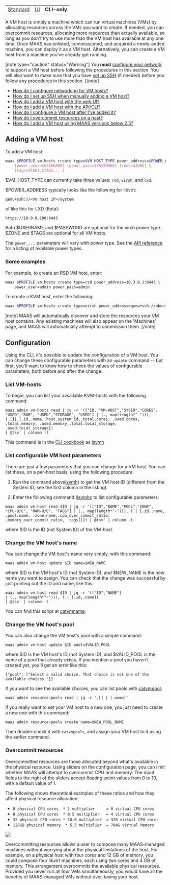 <!-- base set DO NOT EDIT
<table width="100%"><tr>
<td><a href="https://maas.io/docs/add-a-vm-host">Standard</a></td>
<td><a href="https://maas.io/docs/ui/add-a-vm-host">UI</a></td>
<td><a href="https://maas.io/docs/cli/add-a-vm-host">CLI-only</a></td>
</tr></table>
 base set DO NOT EDIT -->

<!-- vanilla
<table width="100%"><tr>
<td><strong>Standard</strong></td>
<td><a href="https://maas.io/docs/ui/add-a-vm-host">UI</a></td>
<td><a href="https://maas.io/docs/cli/add-a-vm-host">CLI-only</a></td>
</tr></table>
 vanilla -->

<!-- ui
<table width="100%"><tr>
<td><a href="https://maas.io/docs/add-a-vm-host">Standard</a></td>
<td><strong>UI</strong></td>
<td><a href="https://maas.io/docs/cli/add-a-vm-host">CLI-only</a></td>
</tr></table>
 ui -->

<table width="100%"><tr>
<td><a href="https://maas.io/docs/add-a-vm-host">Standard</a></td>
<td><a href="https://maas.io/docs/ui/add-a-vm-host">UI</a></td>
<td><strong>CLI-only</strong></td>
</tr></table>


A VM host is simply a machine which can run virtual machines (VMs) by allocating  resources across the VMs you want to create.  If needed, you can overcommit resources, allocating more resources than actually available, so long as you don't try to use more than the VM host has available at any one time. Once MAAS has enlisted, commissioned, and acquired a newly-added machine, you can deploy it as a VM host.  Alternatively, you can create a VM host from a machine you've already got running.

[note type="caution" status="Warning"]
You **must** [configure your network](/t/vm-host-networking/1526) to support a VM host before following the procedures in this section.  You will also want to make sure that you have [set up SSH](/t/vm-host-networking/1526#heading--set-up-ssh) (if needed) before you follow any procedures in this section. 
[/note]

* [How do I configure networking for VM hosts?](/t/vm-host-networking/1526)
* [How do I set up SSH when manually adding a VM host?](/t/vm-host-networking/1526#heading--set-up-ssh)
* [How do I add a VM host with the web UI?](/t/adding-a-vm-host/1549#heading--adding-a-vm-host)
* [How do I add a VM host with the API/CLI?](/t/adding-a-vm-host/1549#heading--adding-a-vm-host-cli)
* [How do I configure a VM host after I've added it?](/t/adding-a-vm-host/1549#heading--configuration)
* [How do I overcommit resources on a host?](/t/adding-a-vm-host/1549#heading--overcommit-resources)
* [How do I add a VM host using MAAS versions below 2.5?](https://old-docs.maas.io/2.5/en/manage-kvm-add-host)


<h2 id="heading--adding-a-vm-host">Adding a VM host</h2>

<!-- vanilla ui
After installing MAAS, the 'KVM' page is typically empty:

<a href="https://discourse.maas.io/uploads/default/original/1X/fa0cc573f34cb23ca0ac026e97ef5b618ff1fed3.jpeg" target = "_blank"><img src="https://discourse.maas.io/uploads/default/original/1X/fa0cc573f34cb23ca0ac026e97ef5b618ff1fed3.jpeg"></a> 

If you want to add a [libvirt](https://ubuntu.com/server/docs/virtualization-libvirt) or LXD VM host to a machine which is already installed, you can do so with the 'Add KVM' button:

<a href="https://discourse.maas.io/uploads/default/original/1X/197ae57b89b32546cf054fff49452f9025354af8.jpeg" target = "_blank"><img src="https://discourse.maas.io/uploads/default/original/1X/197ae57b89b32546cf054fff49452f9025354af8.jpeg"></a> 

Here, 'Virsh address' typically looks like the following for libvirt:

    qemu+ssh://<vm host IP>/system

of like this for LXD (Beta):

    https://10.0.0.100:8443
vanilla ui -->

To add a VM host:

``` bash
maas $PROFILE vm-hosts create type=$VM_HOST_TYPE power_address=$POWER_ADDRESS \
    [power_user=$USERNAME] [power_pass=$PASSWORD] [zone=$ZONE] \
    [tags=$TAG1,$TAG2,...]
```

$VM_HOST_TYPE can currently take three values: `rsd`, `virsh`, and `lxd`.

$POWER_ADDRESS typically looks like the following for libvirt:

    qemu+ssh://<vm host IP>/system

of like this for LXD (Beta):

    https://10.0.0.100:8443

Both $USERNAME and $PASSWORD are optional for the virsh power type. $ZONE and $TAGS are optional for all VM hosts.

The `power_...` parameters will vary with power type.  See the [API reference](/docs/api#power-types) for a listing of available power types.

<h3>Some examples</h3>
For example, to create an RSD VM host, enter:

``` bash
maas $PROFILE vm-hosts create type=rsd power_address=10.3.0.1:8443 \
    power_user=admin power_pass=admin
```

To create a KVM host, enter the following:

``` bash
maas $PROFILE vm-hosts create type=virsh power_address=qemu+ssh://ubuntu@192.168.1.2/system
```

[note]
MAAS will automatically discover and store the resources your VM host contains. Any existing machines will also appear on the 'Machines' page, and MAAS will automatically attempt to commission them.
[/note]

<h2 id="heading--configuration">Configuration</h2>

<!-- vanilla ui
VM hosts have several configuration options. Modify these by selecting the 'Configuration' tab and clicking 'Edit'. Options include a VM host's location, password, network zone, and default resource pool.

<a href="https://discourse.maas.io/uploads/default/original/1X/e6f9b3effcc9e4f44a09836cf6185449410bae7f.png" target = "_blank"><img src="https://discourse.maas.io/uploads/default/original/1X/e6f9b3effcc9e4f44a09836cf6185449410bae7f.png"></a>
vanilla ui -->

Using the CLI, it's possible to update the configuration of a VM host.  You can change these configurable parameters with an `update` command -- but first, you'll want to know how to check the values of configurable parameters, both before and after the change.

<h3>List VM-hosts</h3>
To begin, you can list your avsailable KVM-hosts with the following command:

```
maas admin vm-hosts read | jq -r '(["ID, "VM-HOST","SYSID","CORES",
"USED","RAM", "USED","STORAGE", "USED"] | (., map(length*"-"))),
(.[]| [.id,.name,.host.system_id,.total.cores, .used.cores, .total.memory, .used.memory,.total.local_storage, .used.local_storage])
| @tsv' | column -t
```

This command is in the [CLI cookbook](/t/the-cli-cookbook/2218) as [lsvmh](/t/the-cli-cookbook/2218#heading--vm-host-list)

<h3>List configurable VM host parameters</h3>

There are just a few parameters that you can change for a VM host.  You can list these, on a per-host basis, using the following procedure:

1. Run the command above[lsvmh](/t/the-cli-cookbook/2218#heading--vm-host-list)) to get the VM host ID (different from the System ID, see the first column in the listing).

2. Enter the following command ([lsvmhc](/t/the-cli-cookbook/2218#heading--vm-host-config) to list configurable parameters:

```
maas admin vm-host read $ID | jq -r '(["ID","NAME","POOL","ZONE",
"CPU-O/C", "RAM-O/C", "TAGS"] | (., map(length*"-"))), (.| [.id,.name,
.pool.name, .zone.name,.cpu_over_commit_ratio, 
.memory_over_commit_ratio, .tags[]]) | @tsv' | column -t
```

where $ID is the ID (not System ID) of the VM-host.

<h3>Change the VM host's name</h3>

You can change the VM host's name very simply, with this command:

    maas admin vm-host update $ID name=$NEW_NAME

where $ID is the VM host's ID (not System ID), and $NEW_NAME is the new name you want to assign.  You can check that the change was successful by just printing out the ID and name, like this:

```
maas admin vm-host read $ID | jq -r '(["ID","NAME"] 
| (., map(length*"-"))), (.| [.id,.name]) 
| @tsv' | column -t
```

You can find this script at [catvmname](/t/the-cli-cookbook-2218#heading--jq-check-vm-host-name).

<h3>Change the VM host's pool</h3>

You can also change the VM host's pool with a simple command:

    maas admin vm-host update $ID pool=$VALID_POOL

where $ID is the VM host's ID (not System ID), and $VALID_POOL is the name of a pool that already exists.  If you mention a pool you haven't created yet, you'll get an error like this:

```
{"pool": ["Select a valid choice. That choice is not one of the available choices."]}
```

If you want to see the available choices, you can list pools with [catvmpool](/t/the-cli-cookbook-2218#heading--list-pools):

    maas admin resource-pools read | jq -r '.[] | (.name)'

If you really want to set your VM host to a new one, you just need to create a new one with this command:

    maas admin resource-pools create name=$NEW_POOL_NAME

Then double-check it with `catvmpools`, and assign your VM host to it using the earlier command. 


<h3 id="heading--overcommit-resources">Overcommit resources</h3>

Overcommitted resources are those allocated beyond what's available in the physical resource. Using sliders on the configuration page, you can limit whether MAAS will attempt to overcommit CPU and memory. The input fields to the right of the sliders accept floating-point values from 0 to 10, with a default value of 1.

The following shows theoretical examples of these ratios and how they affect physical resource allocation:

-   `8 physical CPU cores  * 1 multiplier     = 8 virtual CPU cores`
-   `8 physical CPU cores  * 0.5 multiplier   = 4 virtual CPU cores`
-   `32 physical CPU cores * 10.0 multiplier  = 320 virtual CPU cores`
-   `128GB physical memory  * 5.5 multiplier  = 704G virtual Memory`

<a href="https://discourse.maas.io/uploads/default/original/1X/27a8f21392af3d29a500e33f99e1f79c578cf29c.jpeg" target = "_blank"><img src="https://discourse.maas.io/uploads/default/original/1X/27a8f21392af3d29a500e33f99e1f79c578cf29c.jpeg"></a> 

Overcommitting resources allows a user to compose many MAAS-managed machines without worrying about the physical limitations of the host. For example, on a physical host with four cores and 12 GB of memory, you could compose four libvirt machines, each using two cores and 4 GB of memory.  This arrangement overcommits the available physical resources. Provided you never run all four VMs simultaneously, you would have all the benefits of MAAS-managed VMs without over-taxing your host.